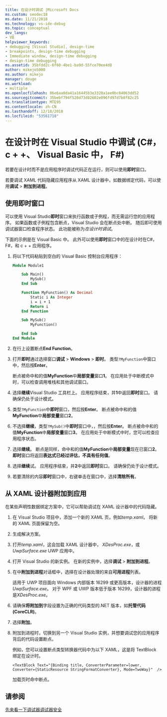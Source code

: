 ```yaml
---
title: 在设计时调试 |Microsoft Docs
ms.custom: seodec18
ms.date: 11/21/2018
ms.technology: vs-ide-debug
ms.topic: conceptual
dev_langs:
- VB
helpviewer_keywords:
- debugging [Visual Studio], design-time
- breakpoints, design-time debugging
- Immediate window, design-time debugging
- design-time debugging
ms.assetid: 35bfdd2c-6f60-4be1-ba9d-55fce70ee4d8
author: mikejo5000
ms.author: mikejo
manager: douge
ms.workload:
- multiple
ms.openlocfilehash: 86e6aa0da41a16445b3e3328a1ee0bc84063dd52
ms.sourcegitcommit: 35bebf794f528d73d82602e096fd97d7b8f82c25
ms.translationtype: MTE95
ms.contentlocale: zh-CN
ms.lasthandoff: 12/18/2018
ms.locfileid: "53561718"
---
```

# <a name="debug-at-design-time-in-visual-studio-c-c-visual-basic-f"></a>在设计时在 Visual Studio 中调试 (C#，c + +、 Visual Basic 中， F#)

若要在设计时而不是应用程序时调试代码正在运行，则可以使用**即时**窗口。 

若要调试 XAML 代码隐藏应用程序从 XAML 设计器中，如数据绑定代码，可以使用**调试** > **附加到进程**。
  
## <a name="use-the-immediate-window"></a>使用即时窗口  

可以使用 Visual Studio**即时**窗口来执行函数或子例程，而无需运行您的应用程序。 如果函数或子例程包含断点，Visual Studio 会在断点处中断。 随后即可使用调试器窗口检查程序状态。 此功能被称为*在设计时调试*。  

下面的示例是在 Visual Basic 中。 此外可以使用**即时**窗口中的在设计时在C#， F#，和 c + + 应用程序。

1. 将以下代码粘贴到空白的 Visual Basic 控制台应用程序：  
   
   ```vb  
   Module Module1
   
       Sub Main()
           MySub()
       End Sub
   
       Function MyFunction() As Decimal
           Static i As Integer
           i = i + 1
           Return i
       End Function
   
       Sub MySub()
           MyFunction()
   
       End Sub
   End Module
   ```  
   
1. 在行上设置断点**End Function**。  
   
1. 打开**即时**通过选择窗口**调试** > **Windows** > **即时**。 类型`?MyFunction`中窗口中，然后按**Enter**。   
   
   断点被命中和的值**MyFunction**中**局部变量**窗口**1**。 在应用处于中断模式中时，可以检查调用堆栈和其他调试窗口。 
   
1. 选择**继续**Visual Studio 工具栏上。 应用程序结束，并**1**中返回**即时**窗口。 请确保仍处于设计模式。  
   
1. 类型`?MyFunction`中**即时**窗口，然后按**Enter**。 断点被命中和的值**MyFunction**中**局部变量**窗口**2**。 
   
1. 不选择**继续**，类型`?MySub()`中**即时**窗口中，，然后按**Enter**。 断点被命中和的值**MyFunction**中**局部变量**窗口**3**。 在应用处于中断模式中时，您可以检查应用程序状态。 
   
1. 选择**继续**。 断点是同样，命中和的值**MyFunction**中**局部变量**现在已窗口**2**。 **即时**窗口将返回**表达式已经过评估，不具有任何值**。
   
1. 选择**继续**试。 应用程序结束，并**2**中返回**即时**窗口。 请确保仍处于设计模式。
   
1. 若要清除的内容**即时**窗口中，右键单击在窗口中，选择**清除所有**。 

## <a name="attach-to-an-app-from-the-xaml-designer"></a>从 XAML 设计器附加到应用

在某些声明性数据绑定方案中，它可以帮助调试在 XAML 设计器中的代码隐藏。

1. 在 Visual Studio 项目中，添加一个新的 XAML 页，例如*temp.xaml*。 将新的 XAML 页面保留为空。 
   
1. 生成解决方案。
   
1. 打开*temp.xaml*，这会加载 XAML 设计器中， *XDesProc.exe*，或*UwpSurface.exe* UWP 应用中。 
   
1. 打开 Visual Studio 的新实例。 在新的实例中，选择**调试** > **附加到进程**。 
   
1. 在中**附加到进程**对话框中，选择在设计器处理的来自**可用进程**列表。
   
   适用于 UWP 项目面向 Windows 内部版本 16299 或更高版本，设计器的进程*UwpSurface.exe*。 对于 WPF 或 UWP 版本低于版本 16299，设计器的进程是*XDesProc.exe*。
   
1. 请确保**将附加到**字段设置为正确的代码类型的.NET 版本，如**托管代码 (CoreCLR)**。 
   
1. 选择**附加**。
   
1. 附加到进程时，切换到另一个 Visual Studio 实例，并想要调试您的应用程序背后的代码设置断点。
   
   例如，您可以设置断点类型转换器代码中为以下 XAML，这是将 TextBlock 绑定在设计时。
   
    ```xaml
    <TextBlock Text="{Binding title, ConverterParameter=lower, Converter={StaticResource StringFormatConverter}, Mode=TwoWay}"  />
    ```
   加载页时命中断点。
  
## <a name="see-also"></a>请参阅  
 [先来看一下调试器](../debugger/debugger-feature-tour.md)[调试器安全](../debugger/debugger-security.md)   